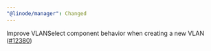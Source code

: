```yaml
---
"@linode/manager": Changed
---
```


Improve VLANSelect component behavior when creating a new VLAN ([#12380](https://github.com/linode/manager/pull/12380))
